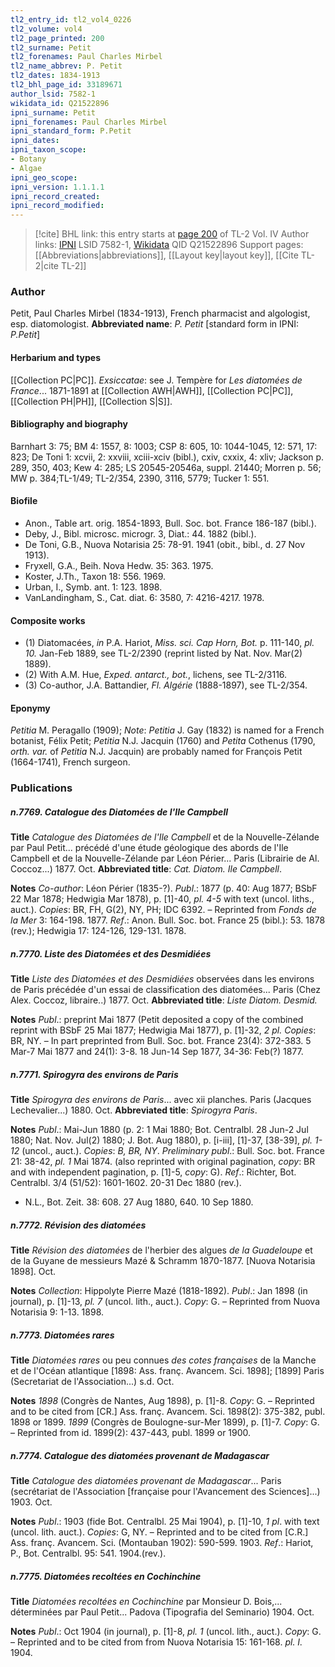 ```yaml
---
tl2_entry_id: tl2_vol4_0226
tl2_volume: vol4
tl2_page_printed: 200
tl2_surname: Petit
tl2_forenames: Paul Charles Mirbel
tl2_name_abbrev: P. Petit
tl2_dates: 1834-1913
tl2_bhl_page_id: 33189671
author_lsid: 7582-1
wikidata_id: Q21522896
ipni_surname: Petit
ipni_forenames: Paul Charles Mirbel
ipni_standard_form: P.Petit
ipni_dates: 
ipni_taxon_scope: 
- Botany
- Algae
ipni_geo_scope: 
ipni_version: 1.1.1.1
ipni_record_created: 
ipni_record_modified:
---
```


> [!cite] BHL link: this entry starts at [page 200](https://www.biodiversitylibrary.org/page/33189671) of TL-2 Vol. IV
> Author links: [IPNI](https://www.ipni.org/a/7582-1) LSID 7582-1, [Wikidata](https://www.wikidata.org/wiki/Q21522896) QID Q21522896
> Support pages: [[Abbreviations|abbreviations]], [[Layout key|layout key]], [[Cite TL-2|cite TL-2]]

### Author

Petit, Paul Charles Mirbel (1834-1913), French pharmacist and algologist, esp. diatomologist. 
**Abbreviated name**: *P. Petit* \[standard form in IPNI: *P.Petit*\]

#### Herbarium and types

[[Collection PC|PC]].
*Exsiccatae*: see J. Tempère for *Les diatomées de France*... 1871-1891 at [[Collection AWH|AWH]], [[Collection PC|PC]], [[Collection PH|PH]], [[Collection S|S]].

#### Bibliography and biography

Barnhart 3: 75; BM 4: 1557, 8: 1003; CSP 8: 605, 10: 1044-1045, 12: 571, 17: 823; De Toni 1: xcvii, 2: xxviii, xciii-xciv (bibl.), cxiv, cxxix, 4: xliv; Jackson p. 289, 350, 403; Kew 4: 285; LS 20545-20546a, suppl. 21440; Morren p. 56; MW p. 384;TL-1/49; TL-2/354, 2390, 3116, 5779; Tucker 1: 551.

#### Biofile

- Anon., Table art. orig. 1854-1893, Bull. Soc. bot. France 186-187 (bibl.).
- Deby, J., Bibl. microsc. microgr. 3, Diat.: 44. 1882 (bibl.).
- De Toni, G.B., Nuova Notarisia 25: 78-91. 1941 (obit., bibl., d. 27 Nov 1913).
- Fryxell, G.A., Beih. Nova Hedw. 35: 363. 1975.
- Koster, J.Th., Taxon 18: 556. 1969.
- Urban, I., Symb. ant. 1: 123. 1898.
- VanLandingham, S., Cat. diat. 6: 3580, 7: 4216-4217. 1978.

#### Composite works

- (1) Diatomacées, *in* P.A. Hariot, *Miss. sci. Cap Horn, Bot.* p. 111-140, *pl. 10.* Jan-Feb 1889, see TL-2/2390 (reprint listed by Nat. Nov. Mar(2) 1889).
- (2) With A.M. Hue, *Exped. antarct., bot.*, lichens, see TL-2/3116.
- (3) Co-author, J.A. Battandier, *Fl. Algérie* (1888-1897), see TL-2/354.

#### Eponymy

*Petitia* M. Peragallo (1909); *Note*: *Petitia* J. Gay (1832) is named for a French botanist, Félix Petit; *Petitia* N.J. Jacquin (1760) and *Petita* Cothenus (1790, *orth. var.* of *Petitia* N.J. Jacquin) are probably named for François Petit (1664-1741), French surgeon.

### Publications

##### n.7769. Catalogue des Diatomées de l'Ile Campbell

**Title**
*Catalogue des Diatomées de l'Ile Campbell* et de la Nouvelle-Zélande par Paul Petit... précédé d'une étude géologique des abords de l'Ile Campbell et de la Nouvelle-Zélande par Léon Périer... Paris (Librairie de Al. Coccoz...) 1877. Oct.
**Abbreviated title**: *Cat. Diatom. Ile Campbell*.

**Notes**
*Co-author*: Léon Périer (1835-?).
*Publ*.: 1877 (p. 40: Aug 1877; BSbF 22 Mar 1878; Hedwigia Mar 1878), p. \[1\]-40, *pl. 4-5* with text (uncol. liths., auct.). *Copies*: BR, FH, G(2), NY, PH; IDC 6392. – Reprinted from *Fonds de la Mer* 3: 164-198. 1877.
*Ref*.: Anon. Bull. Soc. bot. France 25 (bibl.): 53. 1878 (rev.); Hedwigia 17: 124-126, 129-131. 1878.

##### n.7770. Liste des Diatomées et des Desmidiées

**Title**
*Liste des Diatomées et des Desmidiées* observées dans les environs de Paris précédée d'un essai de classification des diatomées... Paris (Chez Alex. Coccoz, libraire..) 1877. Oct.
**Abbreviated title**: *Liste Diatom. Desmid.*

**Notes**
*Publ*.: preprint Mai 1877 (Petit deposited a copy of the combined reprint with BSbF 25 Mai 1877; Hedwigia Mai 1877), p. \[1\]-32, *2 pl. Copies*: BR, NY. – In part preprinted from Bull. Soc. bot. France 23(4): 372-383. 5 Mar-7 Mai 1877 and 24(1): 3-8. 18 Jun-14 Sep 1877, 34-36: Feb(?) 1877.

##### n.7771. Spirogyra des environs de Paris

**Title**
*Spirogyra des environs de Paris*... avec xii planches. Paris (Jacques Lechevalier...) 1880. Oct.
**Abbreviated title**: *Spirogyra Paris*.

**Notes**
*Publ*.: Mai-Jun 1880 (p. 2: 1 Mai 1880; Bot. Centralbl. 28 Jun-2 Jul 1880; Nat. Nov. Jul(2) 1880; J. Bot. Aug 1880), p. \[i-iii\], \[1\]-37, \[38-39\], *pl. 1-12* (uncol., auct.). *Copies*:
*B, BR, NY*.
*Preliminary publ*.: Bull. Soc. bot. France 21: 38-42, *pl. 1* Mai 1874. (also reprinted with original pagination, *copy*: BR and with independent pagination, p. \[1\]-5, *copy*: G).
*Ref*.: Richter, Bot. Centralbl. 3/4 (51/52): 1601-1602. 20-31 Dec 1880 (rev.).
- N.L., Bot. Zeit. 38: 608. 27 Aug 1880, 640. 10 Sep 1880.

##### n.7772. Révision des diatomées

**Title**
*Révision des diatomées* de l'herbier des algues *de la Guadeloupe* et de la Guyane de messieurs Mazé & Schramm 1870-1877. \[Nuova Notarisia 1898\]. Oct.

**Notes**
*Collectìon*: Hippolyte Pierre Mazé (1818-1892).
*Publ*.: Jan 1898 (in journal), p. \[1\]-13, *pl. 7* (uncol. lith., auct.). *Copy*: G. – Reprinted from Nuova Notarisia 9: 1-13. 1898.

##### n.7773. Diatomées rares

**Title**
*Diatomées rares* ou peu connues *des cotes françaises* de la Manche et de l'Océan atlantique \[1898: Ass. franç. Avancem. Sci. 1898\]; \[1899\] Paris (Secretariat de l'Association...) s.d. Oct.

**Notes**
*1898* (Congrès de Nantes, Aug 1898), p. \[1\]-8. *Copy*: G. – Reprinted and to be cited from \[CR.\] Ass. franç. Avancem. Sci. 1898(2): 375-382, publ. 1898 or 1899.
*1899* (Congrès de Boulogne-sur-Mer 1899), p. \[1\]-7. *Copy*: G. – Reprinted from id. 1899(2): 437-443, publ. 1899 or 1900.

##### n.7774. Catalogue des diatomées provenant de Madagascar

**Title**
*Catalogue des diatomées provenant de Madagascar*... Paris (secrétariat de l'Association \[française pour l'Avancement des Sciences\]...) 1903. Oct.

**Notes**
*Publ*.: 1903 (fide Bot. Centralbl. 25 Mai 1904), p. \[1\]-10, *1 pl*. with text (uncol. lith. auct.). *Copies*: G, NY. – Reprinted and to be cited from \[C.R.\] Ass. franç. Avancem. Sci. (Montauban 1902): 590-599. 1903.
*Ref*.: Hariot, P., Bot. Centralbl. 95: 541. 1904.(rev.).

##### n.7775. Diatomées recoltées en Cochinchine

**Title**
*Diatomées recoltées en Cochinchine* par Monsieur D. Bois,... déterminées par Paul Petit... Padova (Tipografia del Seminario) 1904. Oct.

**Notes**
*Publ*.: Oct 1904 (in journal), p. \[1\]-8, *pl. 1* (uncol. lith., auct.). *Copy*: G. – Reprinted and to be cited from from Nuova Notarisia 15: 161-168. *pl. I.* 1904.

